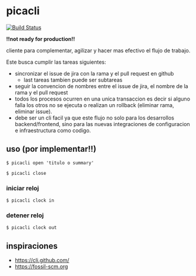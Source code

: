 # picacli

[![Build Status](https://travis-ci.org/bit4bit/picacli.svg?branch=main)](https://travis-ci.org/bit4bit/picacli)

**!!not ready for production!!**

cliente para complementar, agilizar y hacer mas efectivo el flujo de trabajo.

Este busca cumplir las tareas siguientes:

 - sincronizar el issue de jira con la rama y el pull request en github
   - last tareas tambien puede ser subtareas
 - seguir la convencion de nombres entre el issue de jira, el nombre de la rama y el pull request
 - todos los procesos ocurren en una unica transaccion es decir si alguno falla
 los otros no se ejecuta o realizan un rollback (eliminar rama, eliminar issue).
 - debe ser un cli facil ya que este flujo no solo para los desarrollos backend/frontend,
 sino para las nuevas integraciones de configuracion e infraestructura como codigo.


## uso (por implementar!!)

~~~
$ picacli open 'titulo o summary'
~~~

~~~
$ picacli close
~~~

### iniciar reloj

~~~
$ picacli clock in
~~~

### detener reloj

~~~
$ picacli clock out
~~~


## inspiraciones

 - https://cli.github.com/
 - https://fossil-scm.org
